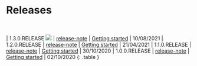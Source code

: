 <!-- Copyright (c) 2020-2021 RTE (https://www.rte-france.com)                                                  -->
<!-- Copyright (c) 2020-2021 RTE international (https://www.rte-international.com)                             -->
<!-- See AUTHORS.txt                                                                                      -->
<!-- This document is subject to the terms of the Creative Commons Attribution 4.0 International license. -->
<!-- If a copy of the license was not distributed with this                                               -->
<!-- file, You can obtain one at https://creativecommons.org/licenses/by/4.0/.                            -->
<!-- SPDX-License-Identifier: CC-BY-4.0                                                                   -->

# Releases

<br/>

| 1.3.0.RELEASE ![](https://img.shields.io/badge/-current-blue)  | [release-note](/documentation/current/release_note/) | [Getting started](/documentation/current/getting_started/) | 10/08/2021
| 1.2.0.RELEASE                                                  | [release-note](/documentation/archive/1.2.0.RELEASE/release_note/) | [Getting started](/documentation/archive/1.2.0.RELEASE/getting_started/) | 21/04/2021
| 1.1.0.RELEASE                                                  | [release-note](/documentation/archive/1.1.0.RELEASE/release_note/) | [Getting started](/documentation/archive/1.1.0.RELEASE/getting_started/) | 30/10/2020
| 1.0.0.RELEASE                                                  | [release-note](/documentation/archive/1.0.0.RELEASE/release_note/) | [Getting started](/documentation/archive/1.0.0.RELEASE/getting_started/) | 02/10/2020
{: .table }

<br/>